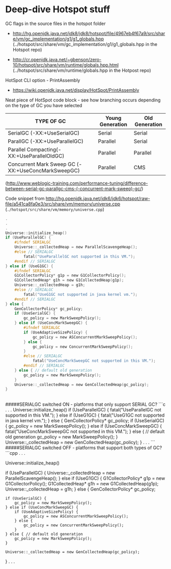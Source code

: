 # Deep-dive Hotspot stuff

GC flags in the source files in the hotspot folder
* http://hg.openjdk.java.net/jdk8/jdk8/hotspot/file/4967eb4f67a9/src/share/vm/gc_implementation/g1/g1_globals.hpp (../hotspot/src/share/vm/gc_implementation/g1/g1_globals.hpp in the Hotspot repo)

* http://cr.openjdk.java.net/~gbenson/zero-10/hotspot/src/share/vm/runtime/globals.hpp.html
(../hotspot/src/share/vm/runtime/globals.hpp in the Hotpost repo)

HotSpot CLI option - PrintAssembly
* https://wiki.openjdk.java.net/display/HotSpot/PrintAssembly

Neat piece of HotSpot code block - see how branching occurs depending on the type of GC you have selected

| TYPE OF GC|Young Generation|Old Generation |
|------------|----------------|--------------|
| SerialGC  (-XX:+UseSerialGC)|Serial|Serial |   
| ParallGC  (-XX:+UseParallelGC)|Parallel|Serial|
| Parallel Compacting(-XX:+UseParallelOldGC)|Parallel|Parallel  |
| Concurrent Mark Sweep GC (-XX:+UseConcMarkSweepGC)|Parallel|CMS |

(http://www.weblogic-training.com/performance-tuning/difference-between-serial-gc-parallgc-cms-(-concurrent-mark-sweep)-gc/)

Code snippet from http://hg.openjdk.java.net/jdk6/jdk6/hotspot/raw-file/a541ca8fa0e3/src/share/vm/memory/universe.cpp (```./hotspot/src/share/vm/memory/universe.cpp```)

```c
.
.
.
Universe::initialize_heap()
if (UseParallelGC) {
    #ifndef SERIALGC
    Universe::_collectedHeap = new ParallelScavengeHeap();
    #else // SERIALGC
        fatal("UseParallelGC not supported in this VM.");
    #endif // SERIALGC
} else if (UseG1GC) {
    #ifndef SERIALGC
    G1CollectorPolicy* g1p = new G1CollectorPolicy();
    G1CollectedHeap* g1h = new G1CollectedHeap(g1p);
    Universe::_collectedHeap = g1h;
    #else // SERIALGC
        fatal("UseG1GC not supported in java kernel vm.");
    #endif // SERIALGC
} else {
    GenCollectorPolicy* gc_policy;
    if (UseSerialGC) {
        gc_policy = new MarkSweepPolicy();
    } else if (UseConcMarkSweepGC) {
        #ifndef SERIALGC
        if (UseAdaptiveSizePolicy) {
            gc_policy = new ASConcurrentMarkSweepPolicy();
        } else {
            gc_policy = new ConcurrentMarkSweepPolicy();
        }
        #else // SERIALGC
            fatal("UseConcMarkSweepGC not supported in this VM.");
        #endif // SERIALGC
    } else { // default old generation
        gc_policy = new MarkSweepPolicy();
    }
    Universe::_collectedHeap = new GenCollectedHeap(gc_policy);
}
```

<br/>
#####SERIALGC switched ON - platforms that only support SERIAL GC?
```c
.
.
.
Universe::initialize_heap()
if (UseParallelGC) {
        fatal("UseParallelGC not supported in this VM.");
} else if (UseG1GC) {
        fatal("UseG1GC not supported in java kernel vm.");
} else {
    GenCollectorPolicy* gc_policy;
    if (UseSerialGC) {
        gc_policy = new MarkSweepPolicy();
    } else if (UseConcMarkSweepGC) {
            fatal("UseConcMarkSweepGC not supported in this VM.");
    } else { // default old generation
        gc_policy = new MarkSweepPolicy();
    }
    Universe::_collectedHeap = new GenCollectedHeap(gc_policy);
}
.
.
.
```
<br/>
#####SERIALGC switched OFF - platforms that support both types of GC?
```cpp
.
.
.

Universe::initialize_heap()

if (UseParallelGC) {
    Universe::_collectedHeap = new ParallelScavengeHeap();
} else if (UseG1GC) {
    G1CollectorPolicy* g1p = new G1CollectorPolicy();
    G1CollectedHeap* g1h = new G1CollectedHeap(g1p);
    Universe::_collectedHeap = g1h;
} else {
    GenCollectorPolicy* gc_policy;

    if (UseSerialGC) {
        gc_policy = new MarkSweepPolicy();
    } else if (UseConcMarkSweepGC) {
        if (UseAdaptiveSizePolicy) {
            gc_policy = new ASConcurrentMarkSweepPolicy();
        } else {
            gc_policy = new ConcurrentMarkSweepPolicy();
        }
    } else { // default old generation
        gc_policy = new MarkSweepPolicy();
    }

    Universe::_collectedHeap = new GenCollectedHeap(gc_policy);
}
.
.
.
```